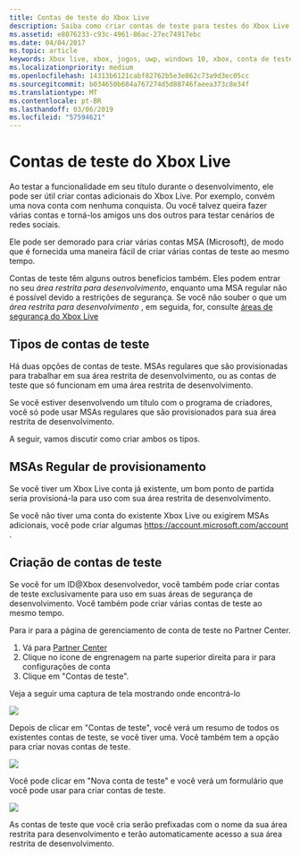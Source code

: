 ```yaml
---
title: Contas de teste do Xbox Live
description: Saiba como criar contas de teste para testes do Xbox Live habilitado jogo durante o desenvolvimento.
ms.assetid: e8076233-c93c-4961-86ac-27ec74917ebc
ms.date: 04/04/2017
ms.topic: article
keywords: Xbox live, xbox, jogos, uwp, windows 10, xbox, conta de teste
ms.localizationpriority: medium
ms.openlocfilehash: 14313b6121cabf82762b5e3e862c73a9d3ec05cc
ms.sourcegitcommit: b034650b684a767274d5d88746faeea373c8e34f
ms.translationtype: MT
ms.contentlocale: pt-BR
ms.lasthandoff: 03/06/2019
ms.locfileid: "57594621"
---
```

# <a name="xbox-live-test-accounts"></a>Contas de teste do Xbox Live

Ao testar a funcionalidade em seu título durante o desenvolvimento, ele pode ser útil criar contas adicionais do Xbox Live.  Por exemplo, convém uma nova conta com nenhuma conquista.  Ou você talvez queira fazer várias contas e torná-los amigos uns dos outros para testar cenários de redes sociais.

Ele pode ser demorado para criar várias contas MSA (Microsoft), de modo que é fornecida uma maneira fácil de criar várias contas de teste ao mesmo tempo.

Contas de teste têm alguns outros benefícios também.  Eles podem entrar no seu *área restrita para desenvolvimento*, enquanto uma MSA regular não é possível devido a restrições de segurança.  Se você não souber o que um *área restrita para desenvolvimento* , em seguida, for, consulte [áreas de segurança do Xbox Live](xbox-live-sandboxes.md)

## <a name="types-of-test-accounts"></a>Tipos de contas de teste

Há duas opções de contas de teste.  MSAs regulares que são provisionadas para trabalhar em sua área restrita de desenvolvimento, ou as contas de teste que só funcionam em uma área restrita de desenvolvimento.

Se você estiver desenvolvendo um título com o programa de criadores, você só pode usar MSAs regulares que são provisionados para sua área restrita de desenvolvimento.

A seguir, vamos discutir como criar ambos os tipos.

## <a name="provisioning-regular-msas"></a>MSAs Regular de provisionamento

Se você tiver um Xbox Live conta já existente, um bom ponto de partida seria provisioná-la para uso com sua área restrita de desenvolvimento.

Se você não tiver uma conta do existente Xbox Live ou exigirem MSAs adicionais, você pode criar algumas [ https://account.microsoft.com/account ](https://account.microsoft.com/account).

## <a name="creating-test-accounts"></a>Criação de contas de teste

Se você for um ID@Xbox desenvolvedor, você também pode criar contas de teste exclusivamente para uso em suas áreas de segurança de desenvolvimento.  Você também pode criar várias contas de teste ao mesmo tempo.

Para ir para a página de gerenciamento de conta de teste no Partner Center.
1. Vá para [Partner Center](https://partner.microsoft.com/dashboard)
2. Clique no ícone de engrenagem na parte superior direita para ir para configurações de conta
3. Clique em "Contas de teste".

Veja a seguir uma captura de tela mostrando onde encontrá-lo

![](images/getting_started/devcenter_testaccount_nav.png)

Depois de clicar em "Contas de teste", você verá um resumo de todos os existentes contas de teste, se você tiver uma.  Você também tem a opção para criar novas contas de teste.

![](images/getting_started/devcenter_testaccount_summary.png)

Você pode clicar em "Nova conta de teste" e você verá um formulário que você pode usar para criar contas de teste.

![](images/getting_started/devcenter_testaccount_new.png)

As contas de teste que você cria serão prefixadas com o nome da sua área restrita para desenvolvimento e terão automaticamente acesso a sua área restrita de desenvolvimento.
